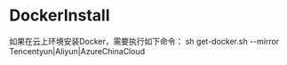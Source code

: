 # DockerInstall
如果在云上环境安装Docker，需要执行如下命令：
sh get-docker.sh --mirror Tencentyun|Aliyun|AzureChinaCloud
